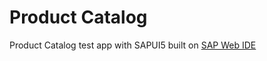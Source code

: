 # Product Catalog

Product Catalog test app with SAPUI5 built on [SAP Web IDE](https://webidecp-ta7ead1ebe188.dispatcher.us1.hana.ondemand.com/)
